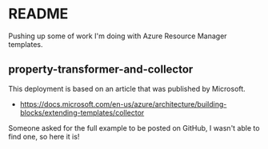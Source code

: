 # README

Pushing up some of work I'm doing with Azure Resource Manager templates.

## property-transformer-and-collector

This deployment is based on an article that was published by Microsoft.
- https://docs.microsoft.com/en-us/azure/architecture/building-blocks/extending-templates/collector

Someone asked for the full example to be posted on GitHub, I wasn't able to find one, so here it is!
